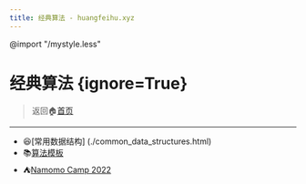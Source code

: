 ```yaml
---
title: 经典算法 - huangfeihu.xyz
---
```

@import "/mystyle.less"

# 经典算法 {ignore=True}
> 返回:house:[首页](../index.html)

-----------------------------------
- :satisfied:[常用数据结构] (./common_data_structures.html)
- :books:[算法模板](./template.html)
- :tent:[Namomo Camp 2022](./camp/index.html)